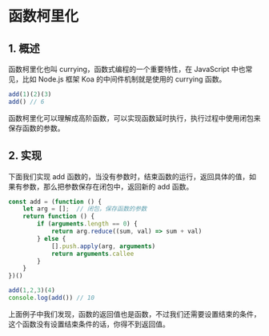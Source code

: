 # 函数柯里化

## 1. 概述

函数柯里化也叫 currying，函数式编程的一个重要特性，在 JavaScript 中也常见，比如 Node.js 框架 Koa 的中间件机制就是使用的 currying 函数。

```js
add(1)(2)(3)
add() // 6
```

函数柯里化可以理解成高阶函数，可以实现函数延时执行，执行过程中使用闭包来保存函数的参数。

## 2. 实现

下面我们实现 add 函数的，当没有参数时，结束函数的运行，返回具体的值，如果有参数，那么把参数保存在闭包中，返回新的 add 函数。

```js
const add = (function () {
    let arg = [];  // 闭包，保存函数的参数
    return function () {
        if (arguments.length == 0) {
            return arg.reduce((sum, val) => sum + val)
        } else {
            [].push.apply(arg, arguments)
            return arguments.callee
        }
    }
})()

add(1,2,3)(4)
console.log(add()) // 10
```

上面例子中我们发现，函数的返回值也是函数，不过我们还需要设置结束的条件，这个函数没有设置结束条件的话，你得不到返回值。

 
 <comment-comment/> 
 